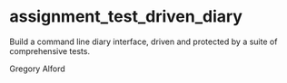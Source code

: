 # assignment_test_driven_diary
Build a command line diary interface, driven and protected by a suite of comprehensive tests.

Gregory Alford
